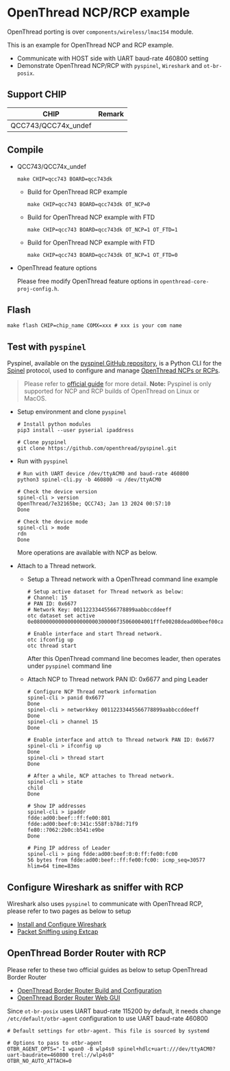# OpenThread NCP/RCP example

OpenThread porting is over `components/wireless/lmac154` module. 

This is an example for OpenThread NCP and RCP example.

  - Communicate with HOST side with UART baud-rate 460800 setting
  - Demonstrate OpenThread NCP/RCP with `pyspinel`, `Wireshark` and `ot-br-posix`.

## Support CHIP

|      CHIP        | Remark |
|:----------------:|:------:|
|QCC743/QCC74x_undef       |        |

## Compile

- QCC743/QCC74x_undef
    ```shell
    make CHIP=qcc743 BOARD=qcc743dk
    ```

    - Build for OpenThread RCP example
        ```shell
        make CHIP=qcc743 BOARD=qcc743dk OT_NCP=0
        ```
    
    - Build for OpenThread NCP example with FTD
        ```shell
        make CHIP=qcc743 BOARD=qcc743dk OT_NCP=1 OT_FTD=1
        ```
    
    - Build for OpenThread NCP example with FTD
        ```shell
        make CHIP=qcc743 BOARD=qcc743dk OT_NCP=1 OT_FTD=0
        ```

- OpenThread feature options

  Please free modify OpenThread feature options in `openthread-core-proj-config.h`.

## Flash

```
make flash CHIP=chip_name COMX=xxx # xxx is your com name
```

## Test with `pyspinel`

Pyspinel, available on the [pyspinel GitHub repository](https://github.com/openthread/pyspinel), is a Python CLI for the [Spinel](https://openthread.io/platforms/co-processor#spinel_protocol) protocol, used to configure and manage [OpenThread NCPs or RCPs](https://openthread.io/platforms/co-processor). 

> Please refer to [official guide](https://openthread.google.cn/guides/pyspinel) for more detail. 
> **Note:** Pyspinel is only supported for NCP and RCP builds of OpenThread on Linux or MacOS.

- Setup environment and  clone  `pyspinel` 

  ```shell
  # Install python modules
  pip3 install --user pyserial ipaddress
  
  # Clone pyspinel
  git clone https://github.com/openthread/pyspinel.git
  ```

- Run with `pyspinel` 

  ```shell
  # Run with UART device /dev/ttyACM0 and baud-rate 460800
  python3 spinel-cli.py -b 460800 -u /dev/ttyACM0
  
  # Check the device version
  spinel-cli > version
  OpenThread/7e32165be; QCC743; Jan 13 2024 00:57:10
  Done
  
  # Check the device mode
  spinel-cli > mode
  rdn
  Done
  ```
  More operations are available with NCP as below.
  
- Attach to a Thread network.

  - Setup a Thread network with a OpenThread command line example

    ```shell
    # Setup active dataset for Thread network as below:
    # Channel: 15
    # PAN ID: 0x6677
    # Network Key: 00112233445566778899aabbccddeeff
    otc dataset set active 0e080000000000000000000300000f35060004001fffe00208dead00beef00cafe0708fddead00beef0000051000112233445566778899aabbccddeeff030a4f70656e54687265616404109ce7b658f9eb6d53275154280792d3df0c0402a0f7f801026677
    
    # Enable interface and start Thread network.
    otc ifconfig up
    otc thread start
    ```

    After this OpenThread command line becomes leader, then operates under `pyspinel` command line

  - Attach NCP to Thread network PAN ID: 0x6677 and ping Leader

    ```shell
    # Configure NCP Thread network information
    spinel-cli > panid 0x6677
    Done
    spinel-cli > networkkey 00112233445566778899aabbccddeeff
    Done
    spinel-cli > channel 15
    Done
    
    # Enable interface and attch to Thread network PAN ID: 0x6677
    spinel-cli > ifconfig up
    Done
    spinel-cli > thread start
    Done
    
    # After a while, NCP attaches to Thread network.
    spinel-cli > state
    child
    Done
    
    # Show IP addresses
    spinel-cli > ipaddr
    fdde:ad00:beef::ff:fe00:801
    fdde:ad00:beef:0:341c:558f:b78d:71f9
    fe80::7062:2b0c:b541:e9be
    Done
    
    # Ping IP address of Leader
    spinel-cli > ping fdde:ad00:beef:0:0:ff:fe00:fc00
    56 bytes from fdde:ad00:beef::ff:fe00:fc00: icmp_seq=30577 hlim=64 time=83ms
    ```


## Configure Wireshark as sniffer with RCP

Wireshark also uses `pyspinel` to communicate with OpenThread RCP, please refer to two pages as below to setup

- [Install and Configure Wireshark](https://openthread.google.cn/guides/pyspinel/wireshark)
- [Packet Sniffing using Extcap](https://openthread.google.cn/guides/pyspinel/sniffer-extcap)

## OpenThread Border Router with RCP

Please refer to these two official guides as below to setup OpenThread Border Router

- [OpenThread Border Router Build and Configuration](https://openthread.google.cn/guides/border-router/build)
- [OpenThread Border Router Web GUI](https://openthread.google.cn/guides/border-router/web-gui)

Since `ot-br-posix` uses UART baud-rate 115200 by default, it needs change `/etc/default/otbr-agent` configuration to use UART baud-rate 460800
```shell
# Default settings for otbr-agent. This file is sourced by systemd

# Options to pass to otbr-agent
OTBR_AGENT_OPTS="-I wpan0 -B wlp4s0 spinel+hdlc+uart:///dev/ttyACM0?uart-baudrate=460800 trel://wlp4s0"
OTBR_NO_AUTO_ATTACH=0
```
